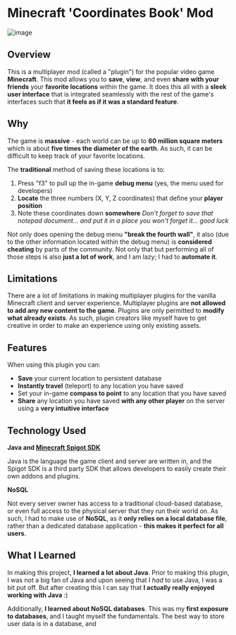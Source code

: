 # Minecraft 'Coordinates Book' Mod

![image](https://github.com/ItsNotCam/MC-Coordinates-Book/assets/46014191/bc39f9a3-2ee5-4501-ae85-6be18907bd68)

## Overview
This is a multiplayer mod (called a "plugin") for the popular video game **Minecraft**. This mod allows you to **save**, **view**, and even **share with your friends** your **favorite locations** within the game. It does this all with a **sleek user interface** that is integrated seamlessly with the rest of the game's interfaces such that **it feels as if it was a standard feature**.

## Why
The game is **massive** - each world can be up to **60 million square meters** which is about **five times the diameter of the earth**. As such, it can be difficult to keep track of your favorite locations. 

The **traditional** method of saving these locations is to:
1. Press "f3" to pull up the in-game **debug menu** (yes, the menu used for developers)
2. **Locate** the three numbers (X, Y, Z coordinates) that define your **player position** 
3. Note these coordinates down **somewhere** *Don't forget to save that notepad document... and put it in a place you won't forget it... good luck*

Not only does opening the debug menu **"break the fourth wall"**, it also (due to the other information located within the debug menu) is **considered cheating** by parts of the community. Not only that but performing all of those steps is also **just a lot of work**, and I am lazy; I had to **automate it**.

## Limitations
There are a lot of limitations in making multiplayer plugins for the vanilla Minecraft client and server experience. Multiplayer plugins are **not allowed to add any new content to the game**. Plugins are only permitted to **modify what already exists**. As such, plugin creators like myself have to get creative in order to make an experience using only existing assets.

## Features
When using this plugin you can:
* **Save** your current location to persistent database
* **Instantly travel** (teleport) to any location you have saved
* Set your in-game **compass to point** to any location that you have saved
* **Share** any location you have saved **with any other player** on the server using a **very intuitive interface**

## Technology Used
**Java and [Minecraft Spigot SDK](https://www.spigotmc.org)**

Java is the language the game client and server are written in, and the Spigot SDK is a third party SDK that allows developers to easily create their own addons and plugins. 

**NoSQL**

Not every server owner has access to a traditional cloud-based database, or even full access to the physical server that they run their world on. As such, I had to make use of **NoSQL**, as it **only relies on a local database file**, rather than a dedicated database application - **this makes it perfect for all users**.

## What I Learned
In making this project, **I learned a lot about Java**. Prior to making this plugin, I was not a big fan of Java and upon seeing that I *had* to use Java, I was a bit put off. But after creating this I can say that **I actually really enjoyed working with Java** :)

Additionally, **I learned about NoSQL databases**. This was my **first exposure to databases**, and I taught myself the fundamentals. The best way to store user data is in a database, and 